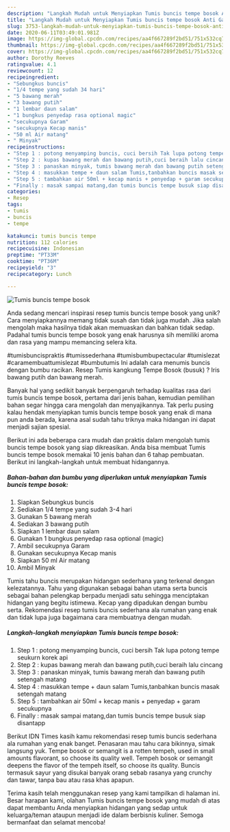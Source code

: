 ```yaml
---
description: "Langkah Mudah untuk Menyiapkan Tumis buncis tempe bosok Anti Gagal"
title: "Langkah Mudah untuk Menyiapkan Tumis buncis tempe bosok Anti Gagal"
slug: 3753-langkah-mudah-untuk-menyiapkan-tumis-buncis-tempe-bosok-anti-gagal
date: 2020-06-11T03:49:01.981Z
image: https://img-global.cpcdn.com/recipes/aa4f667289f2bd51/751x532cq70/tumis-buncis-tempe-bosok-foto-resep-utama.jpg
thumbnail: https://img-global.cpcdn.com/recipes/aa4f667289f2bd51/751x532cq70/tumis-buncis-tempe-bosok-foto-resep-utama.jpg
cover: https://img-global.cpcdn.com/recipes/aa4f667289f2bd51/751x532cq70/tumis-buncis-tempe-bosok-foto-resep-utama.jpg
author: Dorothy Reeves
ratingvalue: 4.1
reviewcount: 12
recipeingredient:
- "Sebungkus buncis"
- "1/4 tempe yang sudah 34 hari"
- "5 bawang merah"
- "3 bawang putih"
- "1 lembar daun salam"
- "1 bungkus penyedap rasa optional magic"
- "secukupnya Garam"
- "secukupnya Kecap manis"
- "50 ml Air matang"
- " Minyak"
recipeinstructions:
- "Step 1 : potong menyamping buncis, cuci bersih Tak lupa potong tempe seukurn korek api"
- "Step 2 : kupas bawang merah dan bawang putih,cuci beraih lalu cincang"
- "Step 3 : panaskan minyak, tumis bawang merah dan bawang putih setengah matang"
- "Step 4 : masukkan tempe + daun salam Tumis,tanbahkan buncis masak setengah matang"
- "Step 5 : tambahkan air 50ml + kecap manis + penyedap + garam secukupnya"
- "Finally : masak sampai matang,dan tumis buncis tempe busuk siap disantapp"
categories:
- Resep
tags:
- tumis
- buncis
- tempe

katakunci: tumis buncis tempe 
nutrition: 112 calories
recipecuisine: Indonesian
preptime: "PT33M"
cooktime: "PT36M"
recipeyield: "3"
recipecategory: Lunch

---
```



![Tumis buncis tempe bosok](https://img-global.cpcdn.com/recipes/aa4f667289f2bd51/751x532cq70/tumis-buncis-tempe-bosok-foto-resep-utama.jpg)

Anda sedang mencari inspirasi resep tumis buncis tempe bosok yang unik? Cara menyiapkannya memang tidak susah dan tidak juga mudah. Jika salah mengolah maka hasilnya tidak akan memuaskan dan bahkan tidak sedap. Padahal tumis buncis tempe bosok yang enak harusnya sih memiliki aroma dan rasa yang mampu memancing selera kita.

#tumisbuncispraktis #tumissederhana #tumisbumbupectacular #tumislezat #caramembuattumislezat #bumbutumis Ini adalah cara menumis buncis dengan bumbu racikan. Resep Tumis kangkung Tempe Bosok (busuk) ? Iris bawang putih dan bawang merah.

Banyak hal yang sedikit banyak berpengaruh terhadap kualitas rasa dari tumis buncis tempe bosok, pertama dari jenis bahan, kemudian pemilihan bahan segar hingga cara mengolah dan menyajikannya. Tak perlu pusing kalau hendak menyiapkan tumis buncis tempe bosok yang enak di mana pun anda berada, karena asal sudah tahu triknya maka hidangan ini dapat menjadi sajian spesial.


Berikut ini ada beberapa cara mudah dan praktis dalam mengolah tumis buncis tempe bosok yang siap dikreasikan. Anda bisa membuat Tumis buncis tempe bosok memakai 10 jenis bahan dan 6 tahap pembuatan. Berikut ini langkah-langkah untuk membuat hidangannya.

<!--inarticleads1-->

##### Bahan-bahan dan bumbu yang diperlukan untuk menyiapkan Tumis buncis tempe bosok:

1. Siapkan Sebungkus buncis
1. Sediakan 1/4 tempe yang sudah 3-4 hari
1. Gunakan 5 bawang merah
1. Sediakan 3 bawang putih
1. Siapkan 1 lembar daun salam
1. Gunakan 1 bungkus penyedap rasa optional (magic)
1. Ambil secukupnya Garam
1. Gunakan secukupnya Kecap manis
1. Siapkan 50 ml Air matang
1. Ambil  Minyak


Tumis tahu buncis merupakan hidangan sederhana yang terkenal dengan kelezatannya. Tahu yang digunakan sebagai bahan utama serta buncis sebagai bahan pelengkap berpadu menjadi satu sehingga menciptakan hidangan yang begitu istimewa. Kecap yang dipadukan dengan bumbu serta. Rekomendasi resep tumis buncis sederhana ala rumahan yang enak dan tidak lupa juga bagaimana cara membuatnya dengan mudah. 

<!--inarticleads2-->

##### Langkah-langkah menyiapkan Tumis buncis tempe bosok:

1. Step 1 : potong menyamping buncis, cuci bersih Tak lupa potong tempe seukurn korek api
1. Step 2 : kupas bawang merah dan bawang putih,cuci beraih lalu cincang
1. Step 3 : panaskan minyak, tumis bawang merah dan bawang putih setengah matang
1. Step 4 : masukkan tempe + daun salam Tumis,tanbahkan buncis masak setengah matang
1. Step 5 : tambahkan air 50ml + kecap manis + penyedap + garam secukupnya
1. Finally : masak sampai matang,dan tumis buncis tempe busuk siap disantapp


Berikut IDN Times kasih kamu rekomendasi resep tumis buncis sederhana ala rumahan yang enak banget. Penasaran mau tahu cara bikinnya, simak langsung yuk. Tempe bosok or semangit is a rotten tempeh, used in small amounts flavorant, so choose its quality well. Tempeh bosok or semangit deepens the flavor of the tempeh itself, so choose its quality. Buncis termasuk sayur yang disukai banyak orang sebab rasanya yang crunchy dan tawar, tanpa bau atau rasa khas apapun. 

Terima kasih telah menggunakan resep yang kami tampilkan di halaman ini. Besar harapan kami, olahan Tumis buncis tempe bosok yang mudah di atas dapat membantu Anda menyiapkan hidangan yang sedap untuk keluarga/teman ataupun menjadi ide dalam berbisnis kuliner. Semoga bermanfaat dan selamat mencoba!
